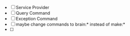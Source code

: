 


- [ ] Service Provider
- [ ] Query Command
- [ ] Exception Command
- [ ] maybe change commands to brain:* instead of make:*
- [ ] 
